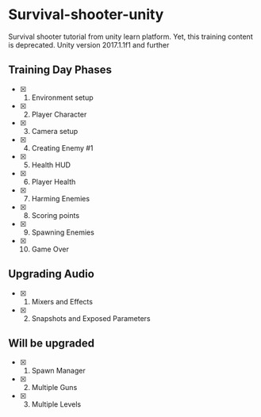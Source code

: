 # Survival-shooter-unity
Survival shooter tutorial from unity learn platform. Yet, this training content is deprecated.
Unity version 2017.1.1f1 and further

## Training Day Phases

- [x] 01. Environment setup
- [x] 02. Player Character
- [x] 03. Camera setup
- [x] 04. Creating Enemy #1
- [x] 05. Health HUD
- [x] 06. Player Health
- [x] 07. Harming Enemies
- [x] 08. Scoring points
- [x] 09. Spawning Enemies
- [x] 10. Game Over

## Upgrading Audio

- [x] 01. Mixers and Effects
- [x] 02. Snapshots and Exposed Parameters

## Will be upgraded

- [x] 01. Spawn Manager
- [x] 02. Multiple Guns
- [x] 03. Multiple Levels
